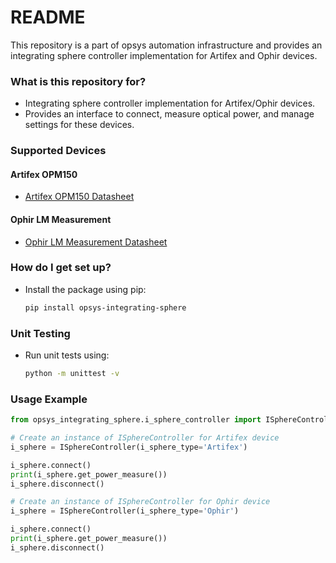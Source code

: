 # README #

This repository is a part of opsys automation infrastructure and provides an integrating sphere controller implementation for Artifex and Ophir devices.

### What is this repository for? ###

* Integrating sphere controller implementation for Artifex/Ophir devices.
* Provides an interface to connect, measure optical power, and manage settings for these devices.

### Supported Devices ###

#### Artifex OPM150
* [Artifex OPM150 Datasheet](https://artifex-engineering.com/wp-content/uploads/opm150engl_revb8_klein.pdf)

#### Ophir LM Measurement
* [Ophir LM Measurement Datasheet](https://www.ophiropt.com/medias/OphirLMMeasurement-COM-Object-0?context=bWFzdGVyfG9wcmVzb3VyY2VzfDg3Nzc1MHxhcHBsaWNhdGlvbi9wZGZ8YUdFeUwyaGpOeTg1T1RBek1EQTROREUxTnpjMEwwOXdhR2x5VEUxTlpXRnpkWEpsYldWdWRGOURUMDFmVDJKcVpXTjBYekF8MjE3YmNkMGIyZTc4YWM2ODI0MzM2ZGI4NjhmOTI4YTk3MTU4YWExMzEzMWEyN2YzYjI5NzYzMTY0MGE5ZWUxOA)

### How do I get set up? ###

* Install the package using pip:
  ```sh
  pip install opsys-integrating-sphere
  ```

### Unit Testing ###

* Run unit tests using:
  ```sh
  python -m unittest -v
  ```

### Usage Example ###

```python
from opsys_integrating_sphere.i_sphere_controller import ISphereController

# Create an instance of ISphereController for Artifex device
i_sphere = ISphereController(i_sphere_type='Artifex')

i_sphere.connect()
print(i_sphere.get_power_measure())
i_sphere.disconnect()

# Create an instance of ISphereController for Ophir device
i_sphere = ISphereController(i_sphere_type='Ophir')

i_sphere.connect()
print(i_sphere.get_power_measure())
i_sphere.disconnect()
```